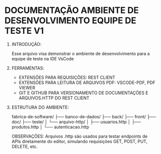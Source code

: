 # DOCUMENTAÇÃO AMBIENTE DE DESENVOLVIMENTO EQUIPE DE TESTE V1

1. INTRODUÇÃO: 

    Esse arquivo visa demonstrar o ambiente de desenvolvimento
    para a equipe de teste na IDE VsCode 




2. FERRAMENTAS: 

    - EXTENSÕES PARA REQUISIÇÕES: REST CLIENT  
    - EXTENSÕES PARA LEITURA DE ARQUIVOS PDF: VSCODE-PDF, PDF VIEWER
    - GIT E GITHUB PARA VERSIONAMENTO DE DOCUMENTAÇÕES E ARQUIVOS.HTTP DO REST CLIENT

3. ESTRUTURA DO AMBIENTE:

    fabrica-de-software/
    ├── banco-de-dados/
    ├── back/
    ├── front/
    ├── doc/
    ├── teste/
    │   └── arquivo-http/
    │       ├── usuarios.http
    │       ├── produtos.http
    │       └── autenticacao.http


    OBSERVAÇÕES: Arquivos .http são usados para testar endpoints de APIs 
    diretamente do editor, simulando requisições GET, POST, PUT, DELETE, etc.
